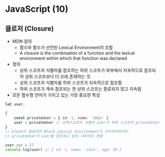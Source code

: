# JavaScript (10)

## 클로저 (Closure)

- MDN 정의 
  - 함수와 함수가 선언된 Lexical Environment의 조합
  - A closure is the combination of a function and the lexical environment within which that function was declared
- 정의
  - 상위 스코프의 식별자를 참조하는 하위 스코프가 외부에서 지속적으로 참조되어 상위 스코프보다 더 오래 존재하는 것
  - 상위 스코프의 식별자를 하위 스코프가 지속적으로 참조함
  - 하위 스코프가 계속 참조되는 한 상위 스코프는 종료되지 않고 지속됨
- 모든 함수형 언어가 가지고 있는 가장 중요한 특성

```js
let user;

{
    const privateUser = { id: 1, name: 'shin' }
    user = privateUser // 상위스코프의 식별자 user가 하위 스코프의 privateUser를 참조
}
// block이 종료되어 Block Lexical Environment가 사라져야하지만
// privateUser가 user를 참조하고 있어 사라지지 못함

user.age = 27
console.log(user) // { id: 1, name: 'shin', age: 30 }
```

